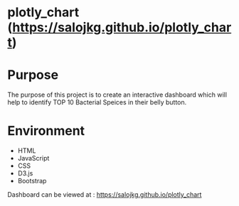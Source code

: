 # plotly_chart (https://salojkg.github.io/plotly_chart)

# Purpose
The purpose of this project is to create an interactive dashboard which will help to identify TOP 10 Bacterial Speices in their belly button.

# Environment
- HTML
- JavaScript
- CSS
- D3.js
- Bootstrap

Dashboard can be viewed at : https://salojkg.github.io/plotly_chart
